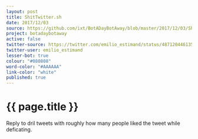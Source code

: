 ```yaml
---
layout: post
title: ShitTwitter.sh
date: 2017/12/03
source: https://github.com/ixt/BotADayBotAway/blob/master/2017/12/03/ShitTwitter.sh
project: botadaybotaway
active: false
twitter-source: https://twitter.com/emilio_estimand/status/487120446135873536 
twitter-user: emilio_estimand
lesser-bot: true
colour: "#080808"
word-color: "#AAAAAA"
link-color: "white"
published: true
---
```

# {{ page.title }} 

Reply to dril tweets with roughly how many people liked the tweet while deficating.
